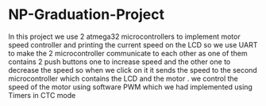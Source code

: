 # NP-Graduation-Project
In  this project we use 2 atmega32 microcontrollers to implement motor speed controller and printing the current speed on the LCD so we use UART to make the 2 microcontroller communicate to each other as one of them contains 2 push buttons one to increase speed and the other one to decrease the speed so when we click on it it sends the speed to the second microcontroller which contains the LCD and the motor . we control the speed of the motor using software PWM which we had implemented using Timers in CTC mode    
